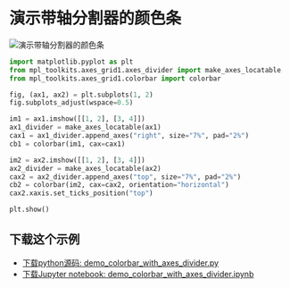 # 演示带轴分割器的颜色条

![演示带轴分割器的颜色条](https://matplotlib.org/_images/sphx_glr_demo_colorbar_with_axes_divider_001.png)

```python
import matplotlib.pyplot as plt
from mpl_toolkits.axes_grid1.axes_divider import make_axes_locatable
from mpl_toolkits.axes_grid1.colorbar import colorbar

fig, (ax1, ax2) = plt.subplots(1, 2)
fig.subplots_adjust(wspace=0.5)

im1 = ax1.imshow([[1, 2], [3, 4]])
ax1_divider = make_axes_locatable(ax1)
cax1 = ax1_divider.append_axes("right", size="7%", pad="2%")
cb1 = colorbar(im1, cax=cax1)

im2 = ax2.imshow([[1, 2], [3, 4]])
ax2_divider = make_axes_locatable(ax2)
cax2 = ax2_divider.append_axes("top", size="7%", pad="2%")
cb2 = colorbar(im2, cax=cax2, orientation="horizontal")
cax2.xaxis.set_ticks_position("top")

plt.show()
```

## 下载这个示例
            
- [下载python源码: demo_colorbar_with_axes_divider.py](https://matplotlib.org/_downloads/demo_colorbar_with_axes_divider.py)
- [下载Jupyter notebook: demo_colorbar_with_axes_divider.ipynb](https://matplotlib.org/_downloads/demo_colorbar_with_axes_divider.ipynb)